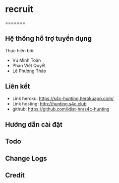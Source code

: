 # recruit
=======
## Hệ thống hỗ trợ tuyển dụng 

Thực hiện bởi:
* Vu Minh Toàn
* Phan Viết Quyết
* Lê Phương Thảo

## Liên kết

- Link heroku: https://s4c-hunting.herokuapp.com/
- Link hosting: http://hunting.s4c.club
- github: https://github.com/idist-hn/s4c-hunting

## Hướng dẫn cài đặt

## Todo

## Change Logs

## Credit
